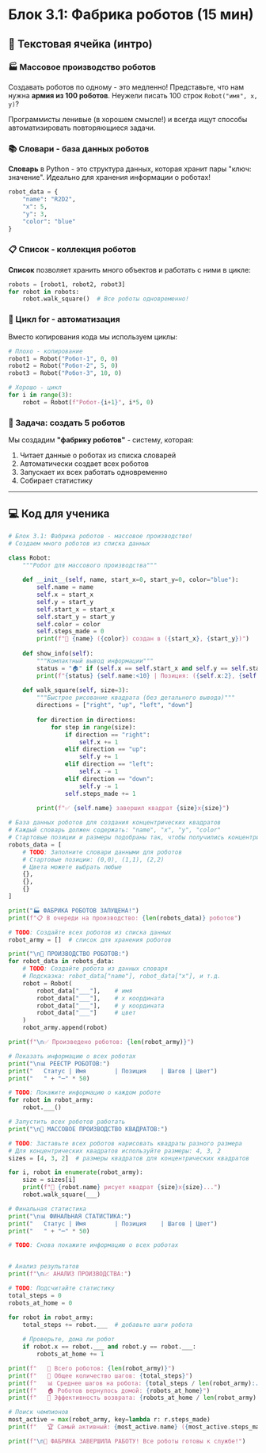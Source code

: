 # Блок 3.1: Фабрика роботов (15 мин)

## 📖 Текстовая ячейка (интро)

### 🏭 Массовое производство роботов

Создавать роботов по одному - это медленно! Представьте, что нам нужна **армия из 100 роботов**. Неужели писать 100 строк `Robot("имя", x, y)`?

Программисты ленивые (в хорошем смысле!) и всегда ищут способы автоматизировать повторяющиеся задачи.

### 📚 Словари - база данных роботов

**Словарь** в Python - это структура данных, которая хранит пары "ключ: значение". Идеально для хранения информации о роботах!

```python
robot_data = {
    "name": "R2D2",
    "x": 5,
    "y": 3,
    "color": "blue"
}
```

### 📋 Список - коллекция роботов

**Список** позволяет хранить много объектов и работать с ними в цикле:

```python
robots = [robot1, robot2, robot3]
for robot in robots:
    robot.walk_square()  # Все роботы одновременно!
```

### 🔄 Цикл for - автоматизация

Вместо копирования кода мы используем циклы:

```python
# Плохо - копирование
robot1 = Robot("Робот-1", 0, 0)
robot2 = Robot("Робот-2", 5, 0)
robot3 = Robot("Робот-3", 10, 0)

# Хорошо - цикл
for i in range(3):
    robot = Robot(f"Робот-{i+1}", i*5, 0)
```

### 🎯 Задача: создать 5 роботов

Мы создадим **"фабрику роботов"** - систему, которая:
1. Читает данные о роботах из списка словарей
2. Автоматически создает всех роботов
3. Запускает их всех работать одновременно
4. Собирает статистику

---

## 💻 Код для ученика

```python
# Блок 3.1: Фабрика роботов - массовое производство!
# Создаем много роботов из списка данных

class Robot:
    """Робот для массового производства"""
    
    def __init__(self, name, start_x=0, start_y=0, color="blue"):
        self.name = name
        self.x = start_x
        self.y = start_y
        self.start_x = start_x
        self.start_y = start_y
        self.color = color
        self.steps_made = 0
        print(f"🤖 {name} ({color}) создан в ({start_x}, {start_y})")
    
    def show_info(self):
        """Компактный вывод информации"""
        status = "🏠" if (self.x == self.start_x and self.y == self.start_y) else "🗺️"
        print(f"{status} {self.name:<10} | Позиция: ({self.x:2}, {self.y:2}) | Шагов: {self.steps_made:2} | Цвет: {self.color}")
    
    def walk_square(self, size=3):
        """Быстрое рисование квадрата (без детального вывода)"""
        directions = ["right", "up", "left", "down"]
        
        for direction in directions:
            for step in range(size):
                if direction == "right":
                    self.x += 1
                elif direction == "up":
                    self.y += 1
                elif direction == "left":
                    self.x -= 1
                elif direction == "down":
                    self.y -= 1
                self.steps_made += 1
        
        print(f"✅ {self.name} завершил квадрат {size}x{size}")

# База данных роботов для создания концентрических квадратов
# Каждый словарь должен содержать: "name", "x", "y", "color"
# Стартовые позиции и размеры подобраны так, чтобы получились концентрические квадраты
robots_data = [
    # TODO: Заполните словари данными для роботов
    # Стартовые позиции: (0,0), (1,1), (2,2)
    # Цвета можете выбрать любые
    {},
    {},
    {}
]

print("🏭 ФАБРИКА РОБОТОВ ЗАПУЩЕНА!")
print(f"📋 В очереди на производство: {len(robots_data)} роботов")

# TODO: Создайте всех роботов из списка данных
robot_army = []  # список для хранения роботов

print("\n🔧 ПРОИЗВОДСТВО РОБОТОВ:")
for robot_data in robots_data:
    # TODO: Создайте робота из данных словаря
    # Подсказка: robot_data["name"], robot_data["x"], и т.д.
    robot = Robot(
        robot_data["___"],    # имя
        robot_data["___"],    # x координата  
        robot_data["___"],    # y координата
        robot_data["___"]     # цвет
    )
    robot_army.append(robot)

print(f"\n✅ Произведено роботов: {len(robot_army)}")

# Показать информацию о всех роботах
print("\n📊 РЕЕСТР РОБОТОВ:")
print("   Статус | Имя        | Позиция    | Шагов | Цвет")
print("   " + "─" * 50)

# TODO: Покажите информацию о каждом роботе
for robot in robot_army:
    robot.___()

# Запустить всех роботов работать
print("\n🎨 МАССОВОЕ ПРОИЗВОДСТВО КВАДРАТОВ:")

# TODO: Заставьте всех роботов нарисовать квадраты разного размера
# Для концентрических квадратов используйте размеры: 4, 3, 2
sizes = [4, 3, 2]  # размеры квадратов для концентрических квадратов

for i, robot in enumerate(robot_army):
    size = sizes[i]
    print(f"🤖 {robot.name} рисует квадрат {size}x{size}...")
    robot.walk_square(___)

# Финальная статистика
print("\n📊 ФИНАЛЬНАЯ СТАТИСТИКА:")
print("   Статус | Имя        | Позиция    | Шагов | Цвет") 
print("   " + "─" * 50)

# TODO: Снова покажите информацию о всех роботах


# Анализ результатов  
print(f"\n📈 АНАЛИЗ ПРОИЗВОДСТВА:")

# TODO: Подсчитайте статистику
total_steps = 0
robots_at_home = 0

for robot in robot_army:
    total_steps += robot.___  # добавьте шаги робота
    
    # Проверьте, дома ли робот
    if robot.x == robot.___ and robot.y == robot.___:
        robots_at_home += 1

print(f"   🤖 Всего роботов: {len(robot_army)}")
print(f"   👣 Общее количество шагов: {total_steps}")
print(f"   📊 Среднее шагов на робота: {total_steps / len(robot_army):.1f}")
print(f"   🏠 Роботов вернулось домой: {robots_at_home}")
print(f"   📏 Эффективность возврата: {robots_at_home / len(robot_army) * 100:.1f}%")

# Поиск чемпионов
most_active = max(robot_army, key=lambda r: r.steps_made)
print(f"   🏆 Самый активный: {most_active.name} ({most_active.steps_made} шагов)")

print(f"\n🎉 ФАБРИКА ЗАВЕРШИЛА РАБОТУ! Все роботы готовы к службе!")
```
